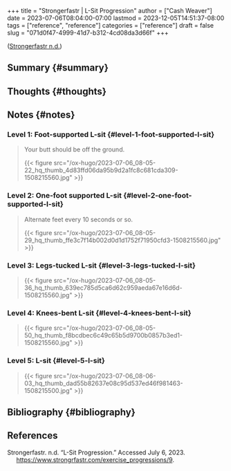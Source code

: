+++
title = "Strongerfastr | L-Sit Progression"
author = ["Cash Weaver"]
date = 2023-07-06T08:04:00-07:00
lastmod = 2023-12-05T14:51:37-08:00
tags = ["reference", "reference"]
categories = ["reference"]
draft = false
slug = "071d0f47-4999-41d7-b312-4cd08da3d66f"
+++

(<a href="#citeproc_bib_item_1">Strongerfastr n.d.</a>)


## Summary {#summary}


## Thoughts {#thoughts}


## Notes {#notes}


### Level 1: Foot-supported L-sit {#level-1-foot-supported-l-sit}

> Your butt should be off the ground.
>
> {{< figure src="/ox-hugo/2023-07-06_08-05-22_hq_thumb_4d83ffd06da95b9d2a1fc8c681cda309-1508215560.jpg" >}}


### Level 2: One-foot supported L-sit {#level-2-one-foot-supported-l-sit}

> Alternate feet every 10 seconds or so.
>
> {{< figure src="/ox-hugo/2023-07-06_08-05-29_hq_thumb_ffe3c7f14b002d0d1d1752f71950cfd3-1508215560.jpg" >}}


### Level 3: Legs-tucked L-sit {#level-3-legs-tucked-l-sit}

> {{< figure src="/ox-hugo/2023-07-06_08-05-36_hq_thumb_639ec785d5ca6d62c959aeda67e16d6d-1508215560.jpg" >}}


### Level 4: Knees-bent L-sit {#level-4-knees-bent-l-sit}

> {{< figure src="/ox-hugo/2023-07-06_08-05-50_hq_thumb_f8bcdbec6c49c65b5d9700b0857b3ed1-1508215560.jpg" >}}


### Level 5: L-sit {#level-5-l-sit}

> {{< figure src="/ox-hugo/2023-07-06_08-06-03_hq_thumb_dad55b82637e08c95d537ed46f981463-1508215500.jpg" >}}


## Bibliography {#bibliography}

## References

<style>.csl-entry{text-indent: -1.5em; margin-left: 1.5em;}</style><div class="csl-bib-body">
  <div class="csl-entry"><a id="citeproc_bib_item_1"></a>Strongerfastr. n.d. “L-Sit Progression.” Accessed July 6, 2023. <a href="https://www.strongrfastr.com/exercise_progressions/9">https://www.strongrfastr.com/exercise_progressions/9</a>.</div>
</div>
